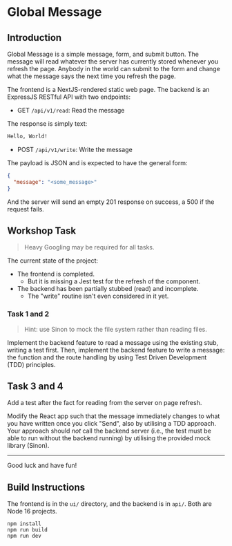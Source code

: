 # Global Message

## Introduction

Global Message is a simple message, form, and submit button. The message will read whatever the server has currently 
stored whenever you refresh the page. Anybody in the world can submit to the form and change what the message says 
the next time you refresh the page.

The frontend is a NextJS-rendered static web page. The backend is an ExpressJS RESTful API with two endpoints:

- GET `/api/v1/read`: Read the message

The response is simply text:

```txt
Hello, World!
```

- POST `/api/v1/write`: Write the message

The payload is JSON and is expected to have the general form:

```json
{
  "message": "<some_message>"
}
```

And the server will send an empty 201 response on success, a 500 if the request fails.

## Workshop Task

> Heavy Googling may be required for all tasks.

The current state of the project:

- The frontend is completed.
  - But it is missing a Jest test for the refresh of the component.
- The backend has been partially stubbed (read) and incomplete.
  - The "write" routine isn't even considered in it yet.

### Task 1 and 2

> Hint: use Sinon to mock the file system rather than reading files.

Implement the backend feature to read a message using the existing stub, writing a test first. Then, implement the 
backend feature to write a message: the function and the route handling by using Test Driven Development (TDD) 
principles.

## Task 3 and 4

Add a test after the fact for reading from the server on page refresh.

Modify the React app such that the message immediately changes to what you have written once you click "Send", also 
by utilising a TDD approach. Your approach should _not_ call the backend server (i.e., the test must be able to run 
without the backend running) by utilising the provided mock library (Sinon).

---

Good luck and have fun!

## Build Instructions

The frontend is in the `ui/` directory, and the backend is in `api/`. Both are Node 16 projects.

```shell
npm install
npm run build
npm run dev
```
